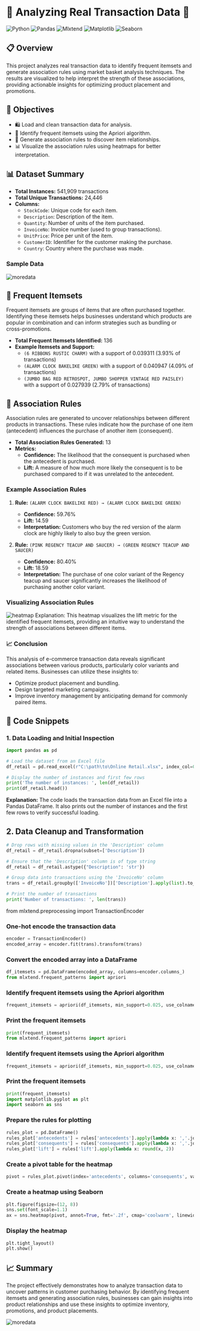 # 🛒 Analyzing Real Transaction Data 🛒

![Python](https://img.shields.io/badge/Python-3.8+-blue.svg)
![Pandas](https://img.shields.io/badge/Pandas-1.2.4+-red.svg)
![Mlxtend](https://img.shields.io/badge/Mlxtend-0.19.0+-green.svg)
![Matplotlib](https://img.shields.io/badge/Matplotlib-3.4.2+-orange.svg)
![Seaborn](https://img.shields.io/badge/Seaborn-0.11.1+-purple.svg)

## 📋 Overview

This project analyzes real transaction data to identify frequent itemsets and generate association rules using market basket analysis techniques. The results are visualized to help interpret the strength of these associations, providing actionable insights for optimizing product placement and promotions.

## 🎯 Objectives

- 🛍️ Load and clean transaction data for analysis.
- 🧩 Identify frequent itemsets using the Apriori algorithm.
- 🔗 Generate association rules to discover item relationships.
- 📊 Visualize the association rules using heatmaps for better interpretation.

## 📊 Dataset Summary

- **Total Instances:** 541,909 transactions
- **Total Unique Transactions:** 24,446
- **Columns:**
  - `StockCode`: Unique code for each item.
  - `Description`: Description of the item.
  - `Quantity`: Number of units of the item purchased.
  - `InvoiceNo`: Invoice number (used to group transactions).
  - `UnitPrice`: Price per unit of the item.
  - `CustomerID`: Identifier for the customer making the purchase.
  - `Country`: Country where the purchase was made.

### Sample Data
![moredata](https://github.com/user-attachments/assets/d5126c3e-f0d5-41a2-a2d0-b85513b5e1bb)

## 🧩 Frequent Itemsets

Frequent itemsets are groups of items that are often purchased together. Identifying these itemsets helps businesses understand which products are popular in combination and can inform strategies such as bundling or cross-promotions.

- **Total Frequent Itemsets Identified:** 136
- **Example Itemsets and Support:**
  - `(6 RIBBONS RUSTIC CHARM)` with a support of 0.039311 (3.93% of transactions)
  - `(ALARM CLOCK BAKELIKE GREEN)` with a support of 0.040947 (4.09% of transactions)
  - `(JUMBO BAG RED RETROSPOT, JUMBO SHOPPER VINTAGE RED PAISLEY)` with a support of 0.027939 (2.79% of transactions)

## 🔗 Association Rules

Association rules are generated to uncover relationships between different products in transactions. These rules indicate how the purchase of one item (antecedent) influences the purchase of another item (consequent).

- **Total Association Rules Generated:** 13
- **Metrics:**
  - **Confidence:** The likelihood that the consequent is purchased when the antecedent is purchased.
  - **Lift:** A measure of how much more likely the consequent is to be purchased compared to if it was unrelated to the antecedent.

### Example Association Rules

1. **Rule:** `(ALARM CLOCK BAKELIKE RED) → (ALARM CLOCK BAKELIKE GREEN)`
   - **Confidence:** 59.76%
   - **Lift:** 14.59
   - **Interpretation:** Customers who buy the red version of the alarm clock are highly likely to also buy the green version.

2. **Rule:** `(PINK REGENCY TEACUP AND SAUCER) → (GREEN REGENCY TEACUP AND SAUCER)`
   - **Confidence:** 80.40%
   - **Lift:** 18.59
   - **Interpretation:** The purchase of one color variant of the Regency teacup and saucer significantly increases the likelihood of purchasing another color variant.

### Visualizing Association Rules

![heatmap](https://github.com/user-attachments/assets/415233d2-f4ac-4613-b2ad-b0fcad4b5ff5)
Explanation: This heatmap visualizes the lift metric for the identified frequent itemsets, providing an intuitive way to understand the strength of associations between different items.

### 📈 Conclusion
This analysis of e-commerce transaction data reveals significant associations between various products, particularly color variants and related items. Businesses can utilize these insights to:

- Optimize product placement and bundling.
- Design targeted marketing campaigns.
- Improve inventory management by anticipating demand for commonly paired items.

## 🧩 Code Snippets

### 1. Data Loading and Initial Inspection

```python
import pandas as pd

# Load the dataset from an Excel file
df_retail = pd.read_excel(r"C:\path\to\Online Retail.xlsx", index_col=0, engine='openpyxl')

# Display the number of instances and first few rows
print('The number of instances: ', len(df_retail))
print(df_retail.head())
```
**Explanation:** The code loads the transaction data from an Excel file into a Pandas DataFrame. It also prints out the number of instances and the first few rows to verify successful loading.

## 2. Data Cleanup and Transformation

```python
# Drop rows with missing values in the 'Description' column
df_retail = df_retail.dropna(subset=['Description'])

# Ensure that the 'Description' column is of type string
df_retail = df_retail.astype({"Description": 'str'})

# Group data into transactions using the 'InvoiceNo' column
trans = df_retail.groupby(['InvoiceNo'])['Description'].apply(list).to_list()

# Print the number of transactions
print('Number of transactions: ', len(trans))
```
from mlxtend.preprocessing import TransactionEncoder

### One-hot encode the transaction data
```python
encoder = TransactionEncoder()
encoded_array = encoder.fit(trans).transform(trans)
```
### Convert the encoded array into a DataFrame
```python
df_itemsets = pd.DataFrame(encoded_array, columns=encoder.columns_)
from mlxtend.frequent_patterns import apriori
```
### Identify frequent itemsets using the Apriori algorithm
```python
frequent_itemsets = apriori(df_itemsets, min_support=0.025, use_colnames=True)
```
### Print the frequent itemsets
```python
print(frequent_itemsets)
from mlxtend.frequent_patterns import apriori
```
### Identify frequent itemsets using the Apriori algorithm
```python
frequent_itemsets = apriori(df_itemsets, min_support=0.025, use_colnames=True)
```
### Print the frequent itemsets
```python
print(frequent_itemsets)
import matplotlib.pyplot as plt
import seaborn as sns
```
### Prepare the rules for plotting
```python
rules_plot = pd.DataFrame()
rules_plot['antecedents'] = rules['antecedents'].apply(lambda x: ','.join(list(x)))
rules_plot['consequents'] = rules['consequents'].apply(lambda x: ','.join(list(x)))
rules_plot['lift'] = rules['lift'].apply(lambda x: round(x, 2))
```
### Create a pivot table for the heatmap
```python
pivot = rules_plot.pivot(index='antecedents', columns='consequents', values='lift')
```
### Create a heatmap using Seaborn
```python
plt.figure(figsize=(12, 8))
sns.set(font_scale=1.1)
ax = sns.heatmap(pivot, annot=True, fmt='.2f', cmap='coolwarm', linewidths=.5, linecolor='black')
```
### Display the heatmap
```python
plt.tight_layout()
plt.show()
```
## 📈 Summary
The project effectively demonstrates how to analyze transaction data to uncover patterns in customer purchasing behavior. By identifying frequent itemsets and generating association rules, businesses can gain insights into product relationships and use these insights to optimize inventory, promotions, and product placements.


![moredata](https://github.com/user-attachments/assets/d5126c3e-f0d5-41a2-a2d0-b85513b5e1bb)

